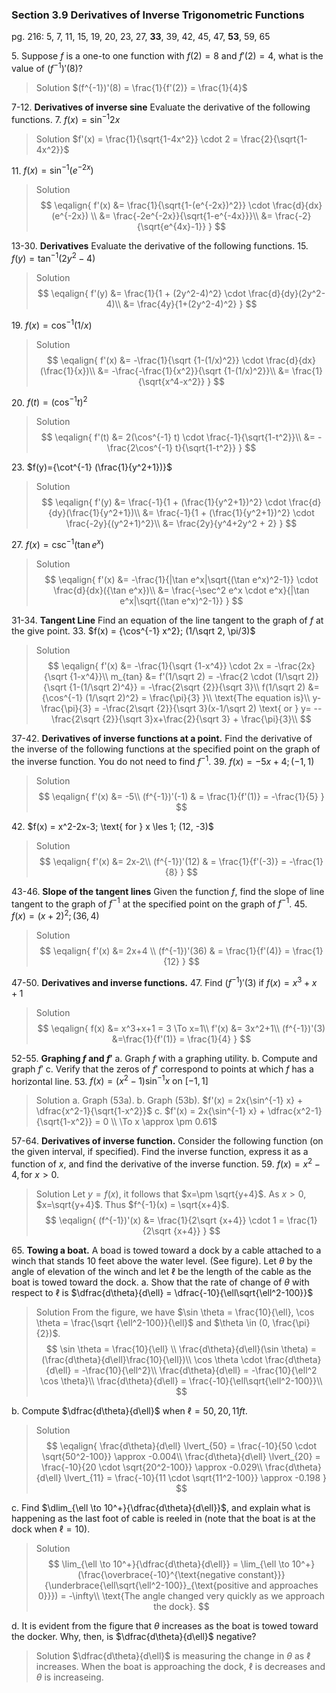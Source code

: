### Section 3.9 Derivatives of Inverse Trigonometric Functions
pg. 216: 5, 7, 11, 15, 19, 20, 23, 27, **33**, 39, 42, 45, 47, **53**, 59, 65

5\. Suppose $f$ is a one-to one function with $f(2)=8$ and $f'(2)=4$, what is the value of $(f^{-1})'(8)$?
>Solution
$(f^{-1})'(8) = \frac{1}{f'(2)} = \frac{1}{4}$

7-12\. **Derivatives of inverse sine** Evaluate the derivative of the following functions.
7\. $f(x)={\sin^{-1} 2x}$
>Solution
$f'(x) = \frac{1}{\sqrt{1-4x^2}} \cdot 2 = \frac{2}{\sqrt{1-4x^2}}$

11\. $f(x)={\sin^{-1} (e^{-2x})}$
>Solution
$$
\eqalign{
f'(x) &= \frac{1}{\sqrt{1-(e^{-2x})^2}} \cdot \frac{d}{dx}(e^{-2x}) \\
&= \frac{-2e^{-2x}}{\sqrt{1-e^{-4x}}}\\
&= \frac{-2}{\sqrt{e^{4x}-1}}
}
$$

13-30\. **Derivatives** Evaluate the derivative of the following functions.
15\. $f(y)={\tan^{-1} (2y^2-4)}$
>Solution
$$
\eqalign{
f'(y) &= \frac{1}{1 + (2y^2-4)^2} \cdot \frac{d}{dy}(2y^2-4)\\
&= \frac{4y}{1+(2y^2-4)^2}
}
$$

19\. $f(x)={\cos^{-1} (1/x)}$
>Solution
$$
\eqalign{
f'(x) &= -\frac{1}{\sqrt {1-(1/x)^2}} \cdot \frac{d}{dx}(\frac{1}{x})\\
&= -\frac{-\frac{1}{x^2}}{\sqrt {1-(1/x)^2}}\\
&= \frac{1}{\sqrt{x^4-x^2}}
}
$$

20\. $f(t)=(\cos^{-1} t)^2$
>Solution
$$
\eqalign{
f'(t) &= 2(\cos^{-1} t) \cdot \frac{-1}{\sqrt{1-t^2}}\\
&= -\frac{2\cos^{-1} t}{\sqrt{1-t^2}}
}
$$

23\. $f(y)={\cot^{-1} (\frac{1}{y^2+1})}$
>Solution
$$
\eqalign{
f'(y) &= \frac{-1}{1 + (\frac{1}{y^2+1})^2} \cdot \frac{d}{dy}(\frac{1}{y^2+1})\\
&= \frac{-1}{1 + (\frac{1}{y^2+1})^2} \cdot \frac{-2y}{(y^2+1)^2}\\
&= \frac{2y}{y^4+2y^2 + 2}
}
$$

27\. $f(x) = {\csc^{-1} ({\tan e^x})}$
>Solution
$$
\eqalign{
f'(x) &= -\frac{1}{|\tan e^x|\sqrt{(\tan e^x)^2-1}} \cdot \frac{d}{dx}({\tan e^x})\\
&= \frac{-\sec^2 e^x \cdot e^x}{|\tan e^x|\sqrt{(\tan e^x)^2-1}}
}
$$

31-34\. **Tangent Line** Find an equation of the line tangent to the graph of $f$ at the give point.
33\. $f(x) = {\cos^{-1} x^2}; (1/\sqrt 2, \pi/3)$
>Solution
$$
\eqalign{
f'(x) &= -\frac{1}{\sqrt {1-x^4}} \cdot 2x = -\frac{2x}{\sqrt {1-x^4}}\\
m_{tan} &= f'(1/\sqrt 2) = -\frac{2 \cdot (1/\sqrt 2)}{\sqrt {1-(1/\sqrt 2)^4}} = -\frac{2\sqrt {2}}{\sqrt 3}\\
f(1/\sqrt 2) &= {\cos^{-1} (1/\sqrt 2)^2} = \frac{\pi}{3}
}\\
\text{The equation is}\\
y-\frac{\pi}{3} = -\frac{2\sqrt {2}}{\sqrt 3}(x-1/\sqrt 2) \text{ or } y= --\frac{2\sqrt {2}}{\sqrt 3}x+\frac{2}{\sqrt 3} + \frac{\pi}{3}\\
$$

37-42\. **Derivatives of inverse functions at a point.** Find the derivative of the inverse of the following functions at the specified point on the graph of the inverse function. You do not need to find $f^{-1}$.
39\. $f(x) = -5x+4; (-1, 1)$
>Solution
$$
\eqalign{
f'(x) &= -5\\
(f^{-1})'(-1) & = \frac{1}{f'(1)} = -\frac{1}{5}
}
$$

42\. $f(x) = x^2-2x-3; \text{ for } x \les 1; (12, -3)$
>Solution
$$
\eqalign{
f'(x) &= 2x-2\\
(f^{-1})'(12) & = \frac{1}{f'(-3)} = -\frac{1}{8}
}
$$

43-46\. **Slope of the tangent lines** Given the function $f$, find the slope of line tangent to the graph of $f^{-1}$ at the specified point on the graph of $f^{-1}$.
45\. $f(x) = (x+2)^2; (36, 4)$
>Solution
$$
\eqalign{
f'(x) &= 2x+4 \\
(f^{-1})'(36) & = \frac{1}{f'(4)} = \frac{1}{12}
}
$$

47-50\. **Derivatives and inverse functions.**
47\. Find $(f^{-1})'(3) \text{ if } f(x) = x^3+x+1$
>Solution
$$
\eqalign{
f(x) &= x^3+x+1 = 3 \To x=1\\
f'(x) &= 3x^2+1\\
(f^{-1})'(3) &=\frac{1}{f'(1)} = \frac{1}{4}
}
$$

<!-- pagebreak -->
52-55\. **Graphing $f$ and $f'$**
a. Graph $f$ with a graphing utility.
b. Compute and graph $f'$
c. Verify that the zeros of $f'$ correspond to points at which $f$ has a horizontal line.
53\. $f(x) = (x^2-1){\sin^{-1} x} \text{ on } [-1, 1]$
>Solution
a. Graph (53a).
b. Graph (53b). $f'(x) = 2x{\sin^{-1} x} + \dfrac{x^2-1}{\sqrt{1-x^2}}$
c. $f'(x) = 2x{\sin^{-1} x} + \dfrac{x^2-1}{\sqrt{1-x^2}} = 0 \\
\To x \approx \pm 0.61$

57-64\. **Derivatives of inverse function.** Consider the following function (on the given interval, if specified). Find the inverse function, express it as a function of $x$, and find the derivative of the inverse function.
59\. $f(x) = x^2-4, \text{for }x>0$.
>Solution
Let $y=f(x)$, it follows that $x=\pm \sqrt{y+4}$. As $x>0$, $x=\sqrt{y+4}$. Thus $f^{-1}(x) = \sqrt{x+4}$.
$$
\eqalign{
(f^{-1})'(x) &= \frac{1}{2\sqrt {x+4}} \cdot 1 = \frac{1}{2\sqrt {x+4}}
}
$$

65\. **Towing a boat.** A boad is towed toward a dock by a cable attached to a winch that stands 10 feet above the water level. (See figure). Let $\theta$ by the angle of elevation of the winch and let $\ell$ be the length of the cable as the boat is towed toward the dock.
a. Show that the rate of change of $\theta$ with respect to $\ell$ is $\dfrac{d\theta}{d\ell} = \dfrac{-10}{\ell\sqrt{\ell^2-100}}$
>Solution
From the figure, we have $\sin \theta = \frac{10}{\ell}, \cos \theta = \frac{\sqrt {\ell^2-100}}{\ell}$ and $\theta \in (0, \frac{\pi}{2})$.
$$
\sin \theta = \frac{10}{\ell} \\
\frac{d\theta}{d\ell}(\sin \theta) = (\frac{d\theta}{d\ell}\frac{10}{\ell})\\
\cos \theta \cdot \frac{d\theta}{d\ell} = -\frac{10}{\ell^2}\\
\frac{d\theta}{d\ell} = -\frac{10}{\ell^2 \cos \theta}\\
\frac{d\theta}{d\ell} = \frac{-10}{\ell\sqrt{\ell^2-100}}\\
$$

<!-- pagebreak -->
b. Compute $\dfrac{d\theta}{d\ell}$ when $\ell=50, 20, 11ft$.
>Solution
$$
\eqalign{
\frac{d\theta}{d\ell} \lvert_{50} = \frac{-10}{50 \cdot \sqrt{50^2-100}} \approx -0.004\\
\frac{d\theta}{d\ell} \lvert_{20} = \frac{-10}{20 \cdot \sqrt{20^2-100}} \approx -0.029\\
\frac{d\theta}{d\ell} \lvert_{11} = \frac{-10}{11 \cdot \sqrt{11^2-100}} \approx -0.198
}
$$

c. Find $\dlim_{\ell \to 10^+}{\dfrac{d\theta}{d\ell}}$, and explain what is happening as the last foot of cable is reeled in (note that the boat is at the dock when $\ell = 10$).
>Solution
$$
\lim_{\ell \to 10^+}{\dfrac{d\theta}{d\ell}} = \lim_{\ell \to 10^+}(\frac{\overbrace{-10}^{\text{negative constant}}}{\underbrace{\ell\sqrt{\ell^2-100}}_{\text{positive and approaches 0}}}) = -\infty\\
\text{The angle changed very quickly as we approach the dock}.
$$

d. It is evident from the figure that $\theta$ increases as the boat is towed toward the docker. Why, then, is $\dfrac{d\theta}{d\ell}$ negative?
>Solution
$\dfrac{d\theta}{d\ell}$ is measuring the change in $\theta$ as $\ell$ increases. When the boat is approaching the dock, $\ell$ is decreases and $\theta$ is increaseing.
